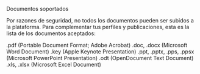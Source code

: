 Documentos soportados 

Por razones de seguridad, no todos los documentos pueden ser subidos a la plataforma. Para complementar tus perfiles y publicaciones, esta
es la lista de los documentos aceptados:

.pdf (Portable Document Format; Adobe Acrobat)
.doc, .docx (Microsoft Word Document)
.key (Apple Keynote Presentation)
.ppt, .pptx, .pps, .ppsx (Microsoft PowerPoint Presentation)
.odt (OpenDocument Text Document)
.xls, .xlsx (Microsoft Excel Document)
